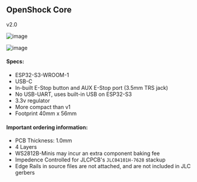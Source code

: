## OpenShock Core

v2.0

![image](https://github.com/nullstalgia/OpenShock-Hardware/assets/20761757/5d1454d3-cc5c-4eb4-9a53-95ad6c591f27)

![image](https://github.com/nullstalgia/OpenShock-Hardware/assets/20761757/1c5dca45-9f8a-4416-82b6-406104802f19)

#### Specs:
- ESP32-S3-WROOM-1
- USB-C
- In-built E-Stop button and AUX E-Stop port (3.5mm TRS jack)
- No USB-UART, uses built-in USB on ESP32-S3
- 3.3v regulator
- More compact than v1
- Footprint 40mm x 56mm

#### Important ordering information:
- PCB Thickness: 1.0mm
- 4 Layers
- WS2812B-Minis may incur an extra component baking fee
- Impedence Controlled for JLCPCB's `JLC04101H-7628` stackup
- Edge Rails in source files are not attached, and are not included in JLC gerbers
